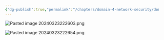 ```yaml
---
{"dg-publish":true,"permalink":"/chapters/domain-4-network-security/domain-4-network-security/4-37-on-premises-data-centers/","noteIcon":""}
---
```



![Pasted image 20240323222603.png](/img/user/Pasted%20image%2020240323222603.png)

![Pasted image 20240323222654.png](/img/user/Pasted%20image%2020240323222654.png)

